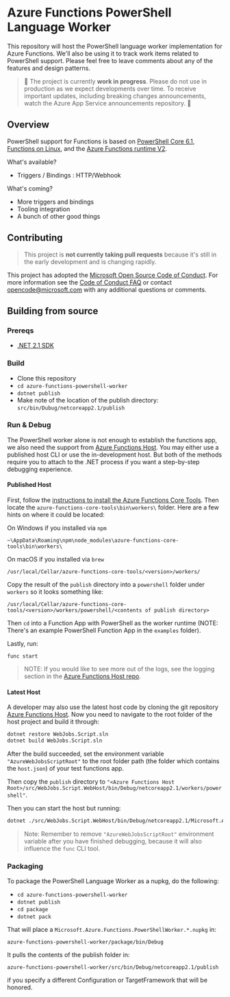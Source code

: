 # Azure Functions PowerShell Language Worker

This repository will host the PowerShell language worker implementation for Azure Functions.
We'll also be using it to track work items related to PowerShell support.
Please feel free to leave comments about any of the features and design patterns.

> 🚧 The project is currently **work in progress**.
Please do not use in production as we expect developments over time.
To receive important updates, including breaking changes announcements,
watch the Azure App Service announcements repository. 🚧

## Overview

PowerShell support for Functions is based on [PowerShell Core 6.1](https://github.com/powershell/powershell),
[Functions on Linux](https://blogs.msdn.microsoft.com/appserviceteam/2017/11/15/functions-on-linux-preview/),
and the [Azure Functions runtime V2](https://docs.microsoft.com/en-us/azure/azure-functions/functions-versions).

What's available?

* Triggers / Bindings : HTTP/Webhook

What's coming?

* More triggers and bindings
* Tooling integration
* A bunch of other good things

## Contributing

> This project is **not currently taking pull requests**
because it's still in the early development and is changing rapidly.

This project has adopted the [Microsoft Open Source Code of Conduct](https://opensource.microsoft.com/codeofconduct/).
For more information see the [Code of Conduct FAQ](https://opensource.microsoft.com/codeofconduct/faq/)
or contact [opencode@microsoft.com](mailto:opencode@microsoft.com)
with any additional questions or comments.

## Building from source

### Prereqs

* [.NET 2.1 SDK](https://www.microsoft.com/net/download/visual-studio-sdks)

### Build

* Clone this repository
* `cd azure-functions-powershell-worker`
* `dotnet publish`
* Make note of the location of the publish directory:
`src/bin/Dubug/netcoreapp2.1/publish`

### Run & Debug

The PowerShell worker alone is not enough to establish the functions app, we also need the support from
[Azure Functions Host](https://github.com/Azure/azure-functions-host).
You may either use a published host CLI or use the in-development host.
But both of the methods require you to attach to the .NET process if you want a step-by-step debugging experience.

#### Published Host

First, follow the [instructions to install the Azure Functions Core Tools](https://github.com/Azure/azure-functions-core-tools#installing).
Then locate the `azure-functions-core-tools\bin\workers\` folder.
Here are a few hints on where it could be located:

On Windows if you installed via `npm`
```
~\AppData\Roaming\npm\node_modules\azure-functions-core-tools\bin\workers\
```
On macOS if you installed via `brew`
```
/usr/local/Cellar/azure-functions-core-tools/<version>/workers/
```

Copy the result of the `publish` directory into a `powershell` folder under `workers` so it looks something like:
```
/usr/local/Cellar/azure-functions-core-tools/<version>/workers/powershell/<contents of publish directory>
```

Then `cd` into a Function App with PowerShell as the worker runtime 
(NOTE: There's an example PowerShell Function App in the `examples` folder).

Lastly, run:

```
func start
```

> NOTE: If you would like to see more out of the logs, see the logging section in the [Azure Functions Host repo](https://github.com/Azure/azure-functions-host/wiki/Authoring-&-Testing-Language-Extensions#logs).

#### Latest Host

A developer may also use the latest host code by cloning the git repository [Azure Functions Host](https://github.com/Azure/azure-functions-host).
Now you need to navigate to the root folder of the host project and build it through:

```sh
dotnet restore WebJobs.Script.sln
dotnet build WebJobs.Script.sln
```

After the build succeeded,
set the environment variable `"AzureWebJobsScriptRoot"`
to the root folder path (the folder which contains the `host.json`)
of your test functions app.

Then copy the `publish` directory to
`"<Azure Functions Host Root>/src/WebJobs.Script.WebHost/bin/Debug/netcoreapp2.1/workers/powershell"`.

Then you can start the host but running:
```sh
dotnet ./src/WebJobs.Script.WebHost/bin/Debug/netcoreapp2.1/Microsoft.Azure.WebJobs.Script.WebHost.dll
```

> Note: Remember to remove `"AzureWebJobsScriptRoot"`
environment variable after you have finished debugging,
because it will also influence the `func` CLI tool.

### Packaging

To package the PowerShell Language Worker as a nupkg, do the following:

* `cd azure-functions-powershell-worker`
* `dotnet publish`
* `cd package`
* `dotnet pack`

That will place a `Microsoft.Azure.Functions.PowerShellWorker.*.nupkg` in:

`azure-functions-powershell-worker/package/bin/Debug`

It pulls the contents of the publish folder in:

`azure-functions-powershell-worker/src/bin/Debug/netcoreapp2.1/publish`

if you specify a different Configuration or TargetFramework that will be honored.
